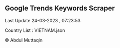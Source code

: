 

## Google Trends Keywords Scraper 
 
Last Update 24-03-2023 , 07:23:53

Country List :
VIETNAM.json



© Abdul Muttaqin 
